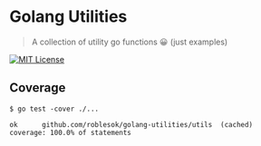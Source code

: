 # Golang Utilities

> A collection of utility go functions 😀
> (just examples)

[![MIT License](https://img.shields.io/npm/l/stack-overflow-copy-paste.svg?style=flat-square)](http://opensource.org/licenses/MIT)


## Coverage 

```
$ go test -cover ./...

ok  	github.com/roblesok/golang-utilities/utils	(cached)	coverage: 100.0% of statements
```
